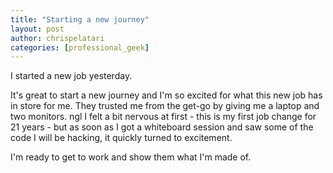 ```yaml
---
title: "Starting a new journey"
layout: post
author: chrispelatari
categories: [professional_geek]
---
```


I started a new job yesterday.

It's great to start a new journey and I'm so excited for what this new job has in store for me. They trusted me from the get-go by giving me a laptop and two monitors. ngl I felt a bit nervous at first - this is my first job change for 21 years - but as soon as I got a whiteboard session and saw some of the code I will be hacking, it quickly turned to excitement. 

I'm ready to get to work and show them what I'm made of. <i class="fa-sharp fa-solid fa-plane-departure"></i>